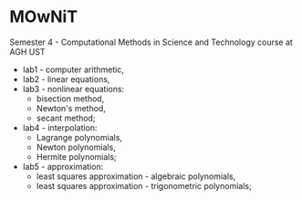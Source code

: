 # MOwNiT
Semester 4 - Computational Methods in Science and Technology course at AGH UST

- lab1 - computer arithmetic,
- lab2 - linear equations,
- lab3 - nonlinear equations:
  - bisection method,
  - Newton's method,
  - secant method;
- lab4 - interpolation:
  - Lagrange polynomials,
  - Newton polynomials,
  - Hermite polynomials;
- lab5 - approximation:
  - least squares approximation - algebraic polynomials,
  - least squares approximation - trigonometric polynomials;